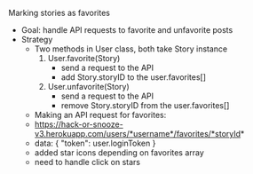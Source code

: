 Marking stories as favorites
- Goal: handle API requests to favorite and unfavorite posts
- Strategy
    - Two methods in User class, both take Story instance
        1. User.favorite(Story)
            - send a request to the API
            - add Story.storyID to the user.favorites[]
        2. User.unfavorite(Story)
            - send a request to the API
            - remove Story.storyID from the user.favorites[]
    - Making an API request for favorites:
     - https://hack-or-snooze-v3.herokuapp.com/users/*username*/favorites/*storyId*
     - data: {
                "token": user.loginToken
            }
    - added star icons depending on favorites array
    - need to handle click on stars
